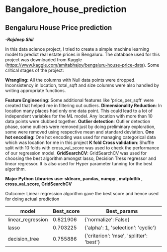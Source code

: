 # Bangalore_house_prediction
## Bengaluru House Price prediction
-***Rajdeep Shil***

In this data science project, I tried to create a simple machine learning model to predict real estate prices in Bengaluru. The database used for this project was downloaded from Kaggle (https://www.kaggle.com/amitabhajoy/bengaluru-house-price-data).
Some critical stages of the project:

**Wrangling:** All the columns with Null data points were dropped. Inconsistency in location, total_sqft and size columns were also handled by writing appropriate functions. 

**Feature Engineering**: Some additional features like ‘price_per_sqft’ were created that helped me in filtering out outliers.
**Dimensionality Reduction**: In location many places had only one data point. This could lead to a lot of independent variables for the ML model. Any location with more than 10 data points were clubbed together.
**Outlier detection**: Outlier detection phase, some outliers were removed just by doing preliminary exploration, some were removed using respective mean and standard deviation.
**One hot encoding**:  One hot encoding was used for managing categorical data which was location for me in this project
**K fold Cross validation**: Shuffle split with 10 folds with cross_val_score was used to check the performance of our regression model.
**GridSearchCV**: GridSearchCV was used for choosing the best algorithm amongst lasso, Decision Tress regressor and linear regressor. It is also used for Hyper parameter tunning for the best algorithm.


**Major Python Libraries use: sklearn, pandas, numpy , matplotlib , cross_val_score, GridSearchCV**

Outcome:  Linear regression algorithm gave the best score and hence used for doing actual prediction

| model |	Best_score|	Best_params|
| ---      | ---       | ----- |
linear_regression|	0.821906|	{'normalize': False}|
lasso|	0.703225|	{'alpha': 1, 'selection': 'cyclic'}|
decision_tree|	0.755886|	{'criterion': 'mse', 'splitter': 'best'}|
